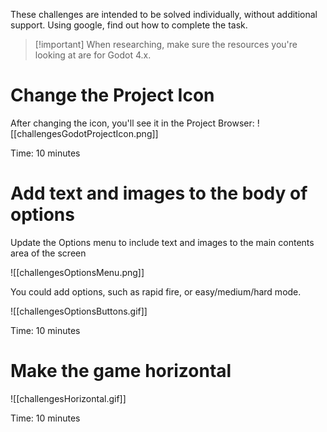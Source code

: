 These challenges are intended to be solved individually, without additional support.
Using google, find out how to complete the task. 

> [!important] When researching, make sure the resources you're looking at are for Godot 4.x.

# Change the Project Icon

After changing the icon, you'll see it in the Project Browser:
![[challengesGodotProjectIcon.png]]

Time: 10 minutes

# Add text and images to the body of options

Update the Options menu to include text and images to the main contents area of the screen

![[challengesOptionsMenu.png]]

You could add options, such as rapid fire, or easy/medium/hard mode.

![[challengesOptionsButtons.gif]]

Time: 10 minutes
# Make the game horizontal 

![[challengesHorizontal.gif]]

Time: 10 minutes
